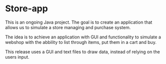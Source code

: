# Store-app
This is an ongoing Java project. The goal is to create an application that allows us to simulate a store managing and purchase system.

The idea is to achieve an application with GUI and functionality to simulate a webshop with the abbility to list through items, put them in a cart and buy.

This release uses a GUI and text files to draw data, instead of relying on the users input.
